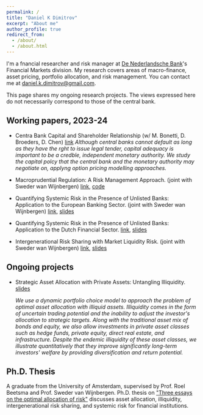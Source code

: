 ```yaml
---
permalink: /
title: "Daniel K Dimitrov"
excerpt: "About me"
author_profile: true
redirect_from: 
  - /about/
  - /about.html
---
```


I'm a fnancial researcher and risk manager at [De Nederlandsche Bank](https://www.dnb.nl/)'s Financial Markets division. My research covers areas of macro-finance, asset pricing, portfolio allocation, and risk management. You can contact me at [daniel.k.dimitrov@gmail.com](mailto:daniel.k.dimitrov@gmail.com). 

This page shares my ongoing research projects. The views expressed here do not necessarily correspond to those of the central bank.   

## Working papers, 2023-24 

+ Centra Bank Capital and Shareholder Relationship (w/ M. Bonetti, D. Broeders, D. Chen) [link](https://papers.ssrn.com/sol3/papers.cfm?abstract_id=4788392)
  	*Although central banks cannot default as long as they have the rght to issue legal tender, capital adequacy is important to be a credble, independent monetary authority. We study the capital polcy that the central bank and the monetary authority may negotiate on, applyng option pricing modelling approaches.*

+ Macroprudential Regulation: A Risk Management Approach. (joint with Sweder wan Wijnbergen)  [link](https://papers.ssrn.com/sol3/papers.cfm?abstract_id=4349908), [code](https://github.com/danielkdimitrov/systemicRiskBuffers)

+ Quantifying Systemic Risk in the Presence of Unlisted Banks: Application to the European Banking Sector. (joint with Sweder wan Wijnbergen) [link](https://papers.ssrn.com/sol3/papers.cfm?abstract_id=4382033), [slides](https://github.com/danielkdimitrov/slideDecks/blob/main/DanielDmitrov_SystemicRisk_2023_ESCB_FS.pdf)

+ Quantifying Systemic Risk in the Presence of Unlisted Banks: Application to the Dutch Financial Sector. [link](https://papers.ssrn.com/sol3/papers.cfm?abstract_id=4122258), [slides](https://github.com/danielkdimitrov/systemicRisk/blob/7ae74f951eae0dc1b1815b6890e72864e79b4f8d/Slides_SystemicRiskNL.pdf)

+ Intergenerational Risk Sharing with Market Liquidity Risk. (joint with Sweder wan Wijnbergen) [link](https://papers.ssrn.com/sol3/papers.cfm?abstract_id=4084778), [slides](https://github.com/danielkdimitrov/irs/blob/main/Intergenerational_Risk_Sharing___Slides__TI_.pdf)

## Ongoing projects

+ Strategic Asset Allocation with Private Assets: Untangling Illiquidity. [slides](https://github.com/danielkdimitrov/portfolioChoiceIlliq/blob/main/Slides_Portfolio_Choice_with_Liquidity.pdf)

	*We use a dynamic portfolio choice model to approach the problem of optimal asset allocation with illiquid assets. Illiquidity comes in the form of uncertain trading potential and the inability to adjust the investor's allocation to strategic targets. Along with the traditional asset mix of bonds and equity, we also allow investments in private asset classes such as hedge funds, private equity, direct real estate, and infrastructure. Despite the endemic illiquidity of these asset classes, we illustrate quantitatively that they improve significantly long-term investors' welfare by providing diversification and return potential.*
  

## Ph.D. Thesis

A graduate from the University of Amsterdam, supervised by Prof. Roel Beetsma and Prof. Sweder van Wijnbergen. Ph.D. thesis on ["Three essays on the optimal allocation of risk"](https://dare.uva.nl/search?identifier=8a24acd8-fc8d-4785-b98d-26d802aaa699) discusses asset allocation, illiquidity, intergenerational risk sharing, and systemic risk for financial institutions.     

